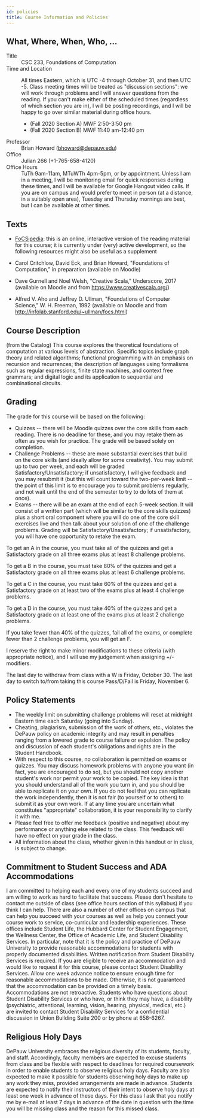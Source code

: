 ```yaml
---
id: policies
title: Course Information and Policies
---
```


## What, Where, When, Who, ...

<dl>
<dt>Title</dt>
<dd>CSC 233, Foundations of Computation</dd>

<dt>Time and Location</dt>
<dd><p>All times Eastern, which is UTC -4 through October 31, and then UTC -5. Class meeting times will be treated as "discussion sections": we will work through problems and I will answer questions from the reading. If you can't make either of the scheduled times (regardless of which section you are in), I will be posting recordings, and I will be happy to go over similar material during office hours.</p>
<ul>
<li>(Fall 2020 Section A) MWF 2:50-3:50 pm</li>
<li>(Fall 2020 Section B) MWF 11:40 am-12:40 pm</li>
</ul></dd>

<dt>Professor</dt>
<dd>Brian Howard (<a href="mailto:bhoward@depauw.edu">bhoward@depauw.edu</a>)</dd>

<dt>Office</dt>
<dd>Julian 266 (+1-765-658-4120)</dd>

<dt>Office Hours</dt>
<dd>TuTh 9am-11am, MTuWTh 4pm-5pm, or by appointment. Unless I am in a meeting, I will be monitoring email for quick responses during these times, and I will be available for Google Hangout video calls. If you are on campus and would prefer to meet in person (at a distance, in a suitably open area), Tuesday and Thursday mornings are best, but I can be available at other times.</dd>
</dl>

## Texts

* [FoCSipedia](https://purl.org/focsipedia): this is an online, interactive version of the reading material for this course; it is currently under (very) active development, so the following resources might also be useful as a supplement

* Carol Critchlow, David Eck, and Brian Howard, "Foundations of Computation," in preparation (available on Moodle)

* Dave Gurnell and Noel Welsh, "Creative Scala," Underscore, 2017 (available on Moodle and from https://www.creativescala.org/)

* Alfred V. Aho and Jeffrey D. Ullman, "Foundations of Computer Science," W. H. Freeman, 1992 (available on Moodle and from http://infolab.stanford.edu/~ullman/focs.html)

## Course Description

(from the Catalog) This course explores the theoretical foundations of computation at various levels of abstraction. Specific topics include graph theory and related algorithms; functional programming with an emphasis on recursion and recurrences; the description of languages using formalisms such as regular expressions, finite state machines, and context free grammars; and digital logic and its application to sequential and combinational circuits.

## Grading

The grade for this course will be based on the following:
* Quizzes -- there will be Moodle quizzes over the core skills from each reading. There is no deadline for these, and you may retake them as often as you wish for practice. The grade will be based solely on completion.
* Challenge Problems -- these are more substantial exercises that build on the core skills (and ideally allow for some creativity). You may submit up to two per week, and each will be graded Satisfactory/Unsatisfactory; if unsatisfactory, I will give feedback and you may resubmit it (but this will count toward the two-per-week limit -- the point of this limit is to encourage you to submit problems regularly, and not wait until the end of the semester to try to do lots of them at once).
* Exams -- there will be an exam at the end of each 5-week section. It will consist of a written part (which will be similar to the core skills quizzes) plus a short oral component where you will do one of the core skill exercises live and then talk about your solution of one of the challenge problems. Grading will be Satisfactory/Unsatisfactory; if unsatisfactory, you will have one opportunity to retake the exam.
  
To get an A in the course, you must take all of the quizzes and get a Satisfactory grade on all three exams plus at least 8 challenge problems.

To get a B in the course, you must take 80% of the quizzes and get a Satisfactory grade on all three exams plus at least 6 challenge problems.

To get a C in the course, you must take 60% of the quizzes and get a Satisfactory grade on at least two of the exams plus at least 4 challenge problems.

To get a D in the course, you must take 40% of the quizzes and get a Satisfactory grade on at least one of the exams plus at least 2 challenge problems.

If you take fewer than 40% of the quizzes, fail all of the exams, or complete fewer than 2 challenge problems, you will get an F.

I reserve the right to make minor modifications to these criteria (with appropriate notice), and I will use my judgement when assigning +/- modifiers.

The last day to withdraw from class with a W is Friday, October 30. The last day to switch to/from taking this course Pass/D/Fail is Friday, November 6.

## Policy Statements

* The weekly limit on submitting challenge problems will reset at midnight Eastern time each Saturday (going into Sunday).
* Cheating, plagiarism, submission of the work of others, etc., violates the DePauw policy on academic integrity and may result in penalties ranging from a lowered grade to course failure or expulsion. The policy and discussion of each student's obligations and rights are in the Student Handbook.
* With respect to this course, no collaboration is permitted on exams or quizzes. You may discuss homework problems with anyone you want (in fact, you are encouraged to do so), but you should not copy another student's work nor permit your work to be copied. The key idea is that you should understand all of the work you turn in, and you should be able to replicate it on your own. If you do not feel that you can replicate the work independently, then it is not fair (to yourself or to others) to submit it as your own work. If at any time you are uncertain what constitutes "appropriate" collaboration, it is your responsibility to clarify it with me.
* Please feel free to offer me feedback (positive and negative) about my performance or anything else related to the class. This feedback will have no effect on your grade in the class.
* All information about the class, whether given in this handout or in class, is subject to change.

## Commitment to Student Success and ADA Accommodations

I am committed to helping each and every one of my students succeed and am willing to work as hard to facilitate that success. Please don't hesitate to contact me outside of class (see office hours section of this syllabus) if you think I can help. There are also a number of other offices on campus that can help you succeed with your courses as well as help you connect your course work to service, co-curricular and leadership experiences. These offices include Student Life, the Hubbard Center for Student Engagement, the Wellness Center, the Office of Academic Life, and Student Disability Services. In particular, note that it is the policy and practice of DePauw University to provide reasonable accommodations for students with properly documented disabilities. Written notification from Student Disability Services is required. If you are eligible to receive an accommodation and would like to request it for this course, please contact Student Disability Services. Allow one week advance notice to ensure enough time for reasonable accommodations to be made. Otherwise, it is not guaranteed that the accommodation can be provided on a timely basis. Accommodations are not retroactive. Students who have questions about Student Disability Services or who have, or think they may have, a disability (psychiatric, attentional, learning, vision, hearing, physical, medical, etc.) are invited to contact Student Disability Services for a confidential discussion in Union Building Suite 200 or by phone at 658-6267.

## Religious Holy Days

DePauw University embraces the religious diversity of its students, faculty, and staff. Accordingly, faculty members are expected to excuse students from class and be flexible with respect to deadlines for required coursework in order to enable students to observe religious holy days. Faculty are also expected to make it possible for students observing holy days to make up any work they miss, provided arrangements are made in advance. Students are expected to notify their instructors of their intent to observe holy days at least one week in advance of these days. For this class I ask that you notify me by e-mail at least 7 days in advance of the date in question with the time you will be missing class and the reason for this missed class.
